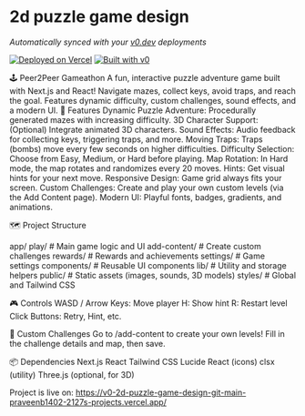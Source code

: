 # 2d puzzle game design

*Automatically synced with your [v0.dev](https://v0.dev) deployments*

[![Deployed on Vercel](https://img.shields.io/badge/Deployed%20on-Vercel-black?style=for-the-badge&logo=vercel)](https://vercel.com/praveenb1402-2127s-projects/v0-2d-puzzle-game-design)
[![Built with v0](https://img.shields.io/badge/Built%20with-v0.dev-black?style=for-the-badge)](https://v0.dev/chat/projects/9XAkEfNa89o)

🕹️ Peer2Peer Gameathon
A fun, interactive puzzle adventure game built with Next.js and React!
Navigate mazes, collect keys, avoid traps, and reach the goal. Features dynamic difficulty, custom challenges, sound effects, and a modern UI.
🚀 Features
Dynamic Puzzle Adventure: Procedurally generated mazes with increasing difficulty.
3D Character Support: (Optional) Integrate animated 3D characters.
Sound Effects: Audio feedback for collecting keys, triggering traps, and more.
Moving Traps: Traps (bombs) move every few seconds on higher difficulties.
Difficulty Selection: Choose from Easy, Medium, or Hard before playing.
Map Rotation: In Hard mode, the map rotates and randomizes every 20 moves.
Hints: Get visual hints for your next move.
Responsive Design: Game grid always fits your screen.
Custom Challenges: Create and play your own custom levels (via the Add Content page).
Modern UI: Playful fonts, badges, gradients, and animations.

🗺️ Project Structure

app/
  play/                # Main game logic and UI
  add-content/         # Create custom challenges
  rewards/             # Rewards and achievements
  settings/            # Game settings
components/            # Reusable UI components
lib/                   # Utility and storage helpers
public/                # Static assets (images, sounds, 3D models)
styles/                # Global and Tailwind CSS


🎮 Controls
WASD / Arrow Keys: Move player
H: Show hint
R: Restart level
Click Buttons: Retry, Hint, etc.

📝 Custom Challenges
Go to /add-content to create your own levels!
Fill in the challenge details and map, then save.


📦 Dependencies
Next.js
React
Tailwind CSS
Lucide React (icons)
clsx (utility)
Three.js (optional, for 3D)

Project is live on:
https://v0-2d-puzzle-game-design-git-main-praveenb1402-2127s-projects.vercel.app/

